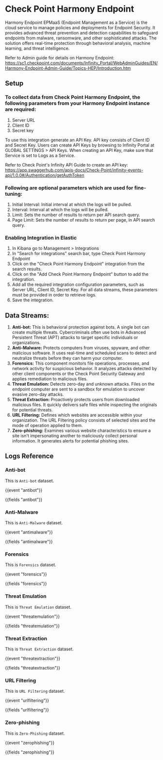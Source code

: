 # Check Point Harmony Endpoint

Harmony Endpoint EPMaaS (Endpoint Management as a Service) is the cloud service to manage policies and deployments for Endpoint Security. It provides advanced threat prevention and detection capabilities to safeguard endpoints from malware, ransomware, and other sophisticated attacks. The solution offers real-time protection through behavioral analysis, machine learning, and threat intelligence.

Refer to Admin guide for details on Harmony Endpoint: https://sc1.checkpoint.com/documents/Infinity_Portal/WebAdminGuides/EN/Harmony-Endpoint-Admin-Guide/Topics-HEP/Introduction.htm

## Setup

### To collect data from Check Point Harmony Endpoint, the following parameters from your Harmony Endpoint instance are required:

1. Server URL
2. Client ID
3. Secret key

To use this integration generate an API Key. API key consists of Client ID and Secret Key. Users can create API Keys by browsing to Infinity Portal at GLOBAL SETTINGS > API Keys. When creating an API Key, make sure that Service is set to Logs as a Service.

Refer to Check Point's Infinity API Guide to create an API key: https://app.swaggerhub.com/apis-docs/Check-Point/infinity-events-api/1.0.0#/Authentication/getAuthToken

### Following are optional parameters which are used for fine-tuning:

1. Initial Interval: Initial interval at which the logs will be pulled.
2. Interval: Interval at which the logs will be pulled.
3. Limit: Sets the number of results to return per API search query.
4. Page Limit: Sets the number of results to return per page, in API search query.

### Enabling Integration in Elastic

1. In Kibana go to Management > Integrations
2. In "Search for integrations" search bar, type Check Point Harmony Endpoint
3. Click on the "Check Point Harmony Endpoint" integration from the search results.
4. Click on the "Add Check Point Harmony Endpoint" button to add the integration.
5. Add all the required integration configuration parameters, such as Server URL, Client ID, Secret Key. For all data streams, these parameters must be provided in order to retrieve logs.
6. Save the integration.

## Data Streams:

1. **Anti-bot:** This is behavioral protection against bots. A single bot can create multiple threats. Cybercriminals often use bots in Advanced Persistent Threat (APT) attacks to target specific individuals or organizations.
2. **Anti-Malware:** Protects computers from viruses, spyware, and other malicious software. It uses real-time and scheduled scans to detect and neutralize threats before they can harm your computer.
3. **Forensics:** This component monitors file operations, processes, and network activity for suspicious behavior. It analyzes attacks detected by other client components or the Check Point Security Gateway and applies remediation to malicious files.
4. **Threat Emulation:** Detects zero-day and unknown attacks. Files on the endpoint computer are sent to a sandbox for emulation to uncover evasive zero-day attacks.
5. **Threat Extraction:** Proactively protects users from downloaded malicious files. It quickly delivers safe files while inspecting the originals for potential threats.
6. **URL Filtering:** Defines which websites are accessible within your organization. The URL Filtering policy consists of selected sites and the mode of operation applied to them.
7. **Zero-phishing:** Examines various website characteristics to ensure a site isn't impersonating another to maliciously collect personal information. It generates alerts for potential phishing sites.

## Logs Reference

### Anti-bot

This is `Anti-bot` dataset.

{{event "antibot"}}

{{fields "antibot"}}

### Anti-Malware

This is `Anti-Malware` dataset.

{{event "antimalware"}}

{{fields "antimalware"}}

### Forensics
This is `Forensics` dataset.

{{event "forensics"}}

{{fields "forensics"}}

### Threat Emulation
This is `Threat Emulation` dataset.

{{event "threatemulation"}}

{{fields "threatemulation"}}

### Threat Extraction
This is `Threat Extraction` dataset.

{{event "threatextraction"}}

{{fields "threatextraction"}}

### URL Filtering
This is `URL Filtering` dataset.

{{event "urlfiltering"}}

{{fields "urlfiltering"}}

### Zero-phishing
This is `Zero-Phishing` dataset.

{{event "zerophishing"}}

{{fields "zerophishing"}}
